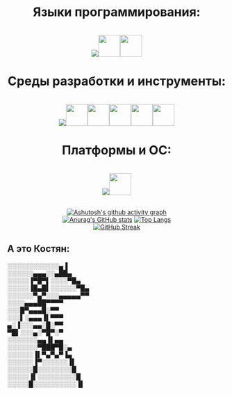 <div align="center">
  <h1>Языки программирования:</h1><br>
  <img src="https://skillicons.dev/icons?i=cpp" /><img src="https://cdn.cybrhome.com/media/topic/live/icon/topic_icon_assembly-language_8923f1.png" width="50" height="50" /><img src="https://static.thenounproject.com/png/926776-200.png" width="50" height="50" /><br>

  <h1>Среды разработки и инструменты:</h1><br>
  <img src="https://skillicons.dev/icons?i=vim,git,github,docker,kubernetes,bash,arduino" /><img src="https://cdn.worldvectorlogo.com/logos/quartus.svg" width="50" height="50" /><img src="https://ecs-network.serv.pacific.edu/ecpe-170/valgrind-logo/image" width="50" height="50" /><img src="https://upload.wikimedia.org/wikipedia/commons/5/5e/GNU_Compiler_Collection_logo.png" width="50" height="50" /><img src="https://upload.wikimedia.org/wikipedia/commons/thumb/4/48/Netwide_Assembler.svg/2560px-Netwide_Assembler.svg.png" width="50" height="50" /><img src="https://upload.wikimedia.org/wikipedia/commons/7/73/Gdb_icon.png" width="50" height="50" /><br>

  <h1>Платформы и ОС:</h1><br>
  <img src="https://skillicons.dev/icons?i=debian,ubuntu" /><img src="https://upload.wikimedia.org/wikipedia/commons/thumb/6/6b/RISC-V-logo-square.svg/2560px-RISC-V-logo-square.svg.png" width="50" height="50" /><br><br>

[![Ashutosh's github activity graph](https://github-readme-activity-graph.vercel.app/graph?username=User1235321)](https://github.com/ashutosh00710/github-readme-activity-graph)<br>
[![Anurag's GitHub stats](https://github-readme-stats.vercel.app/api?username=User1235321)](https://github.com/anuraghazra/github-readme-stats)
[![Top Langs](https://github-readme-stats.vercel.app/api/top-langs/?username=User1235321&layout=compact)](https://github.com/anuraghazra/github-readme-stats)<br>
[![GitHub Streak](https://streak-stats.demolab.com/?user=User1235321)](https://git.io/streak-stats)<br>
</div>
<h2> А это Костян:</h2>
░░░░░░░░░░░░▄▐<br>
░░░░░░▄▄▄░░▄██▄<br>
░░░░░▐▀█▀▌░░░░▀█▄<br>
░░░░░▐█▄█▌░░░░░░▀█▄<br>
░░░░░░▀▄▀░░░▄▄▄▄▄▀▀<br>
░░░░▄▄▄██▀▀▀▀<br>
░░░█▀▄▄▄█░▀▀<br>
░░░▌░▄▄▄▐▌▀▀▀<br>
▄░▐░░░▄▄░█░▀▀<br>
▀█▌░░░▄░▀█▀░▀<br>
░░░░░░░▄▄▐▌▄▄<br>
░░░░░░░▀███▀█░▄<br>
░░░░░░▐▌▀▄▀▄▀▐▄<br>
░░░░░░▐▀░░░░░░▐▌<br>
░░░░░░█░░░░░░░░█<br>
░░░░░▐▌░░░░░░░░░█<br>
░░░░░█░░░░░░░░░░▐▌<br><br>
